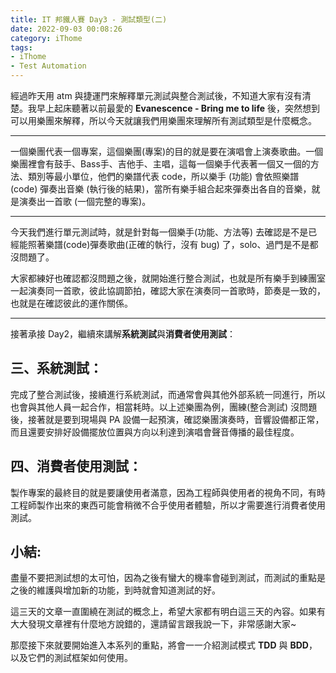 ```yaml
---
title: IT 邦鐵人賽 Day3 - 測試類型(二)
date: 2022-09-03 00:08:26
category: iThome
tags: 
- iThome
- Test Automation
---
```

經過昨天用 atm 與捷運門來解釋單元測試與整合測試後，不知道大家有沒有清楚。我早上起床聽著以前最愛的 **Evanescence - Bring me to life** 後，突然想到可以用樂團來解釋，所以今天就讓我們用樂團來理解所有測試類型是什麼概念。
<!--more-->
---

一個樂團代表一個專案，這個樂團(專案)的目的就是要在演唱會上演奏歌曲。一個樂團裡會有鼓手、Bass手、吉他手、主唱，這每一個樂手代表著一個又一個的方法、類別等最小單位，他們的樂譜代表 code，所以樂手 (功能)  會依照樂譜 (code) 彈奏出音樂 (執行後的結果)，當所有樂手組合起來彈奏出各自的音樂，就是演奏出一首歌 (一個完整的專案)。

---

今天我們進行單元測試時，就是針對每一個樂手(功能、方法等) 去確認是不是已經能照著樂譜(code)彈奏歌曲(正確的執行，沒有 bug) 了，solo、過門是不是都沒問題了。

大家都練好也確認都沒問題之後，就開始進行整合測試，也就是所有樂手到練團室一起演奏同一首歌，彼此協調節拍，確認大家在演奏同一首歌時，節奏是一致的，也就是在確認彼此的運作關係。

---

接著承接 Day2，繼續來講解**系統測試**與**消費者使用測試**：

## 三、系統測試：

完成了整合測試後，接續進行系統測試，而通常會與其他外部系統一同進行，所以也會與其他人員一起合作，相當耗時。以上述樂團為例，團練(整合測試) 沒問題後，接著就是要到現場與 PA 設備一起預演，確認樂團演奏時，音響設備都正常，而且還要安排好設備擺放位置與方向以利達到演唱會聲音傳播的最佳程度。

## 四、消費者使用測試：
製作專案的最終目的就是要讓使用者滿意，因為工程師與使用者的視角不同，有時工程師製作出來的東西可能會稍微不合乎使用者體驗，所以才需要進行消費者使用測試。

## 小結:
盡量不要把測試想的太可怕，因為之後有蠻大的機率會碰到測試，而測試的重點是之後的維護與增加新的功能，到時就會知道測試的好。

這三天的文章一直圍繞在測試的概念上，希望大家都有明白這三天的內容。如果有大大發現文章裡有什麼地方說錯的，還請留言跟我說一下，非常感謝大家~

那麼接下來就要開始進入本系列的重點，將會一一介紹測試模式 **TDD** 與 **BDD**，以及它們的測試框架如何使用。